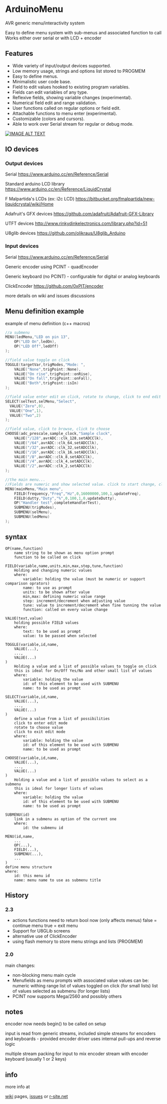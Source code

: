 ArduinoMenu
===========
AVR generic menu/interactivity system

Easy to define menu system with sub-menus and associated function to call
Works either over serial or with LCD + encoder

## Features

- Wide variety of input/output devices supported.
- Low memory usage, strings and options list stored to PROGMEM
- Easy to define menus.
- Minimalistic user code base.
- Field to edit values hooked to existing program variables.
- Fields can edit variables of any type.
- Reflexive fields, showing variable changes (experimental).
- Numerical field edit and range validation.
- User functions called on regular options or field edit.
- Attachable functions to menu enter (experimental).
- Customizable (colors and cursors).
- Able to work over Serial stream for regular or debug mode.

[![IMAGE ALT TEXT](https://img.youtube.com/vi/wHv5sU-HXVI/0.jpg)](https://youtu.be/wHv5sU-HXVI "Arduino menu 2.0")

## IO devices
### Output devices

Serial https://www.arduino.cc/en/Reference/Serial

Standard arduino LCD library  https://www.arduino.cc/en/Reference/LiquidCrystal

F Malpartida's LCDs (ex: i2c LCD)
https://bitbucket.org/fmalpartida/new-liquidcrystal/wiki/Home

Adafruit's GFX devices
https://github.com/adafruit/Adafruit-GFX-Library

UTFT devices
http://www.rinkydinkelectronics.com/library.php?id=51

U8glib devices
https://github.com/olikraus/U8glib_Arduino

### Input devices

Serial https://www.arduino.cc/en/Reference/Serial

Generic encoder using PCINT - quadEncoder

Generic keyboard (no PCINT) - configurable for digital or analog keyboards

ClickEncoder
https://github.com/0xPIT/encoder

more details on wiki and issues discussions

## Menu definition example
example of menu definition (c++ macros)

```c++
//a submenu
MENU(ledMenu,"LED on pin 13",
	OP("LED On",ledOn),
	OP("LED Off",ledOff)
);

//field value toggle on click
TOGGLE(targetVar,trigModes,"Mode: ",
	VALUE("None",trigPoint::None),
	VALUE("On rise",trigPoint::onRise),
	VALUE("On fall",trigPoint::onFall),
	VALUE("Both",trigPoint::isIn)
);

//field value enter edit on click, rotate to change, click to end edit
SELECT(selTest,selMenu,"Select",
  VALUE("Zero",0),
  VALUE("One",1),
  VALUE("Two",2)
);

//field value, click to browse, click to choose
CHOOSE(adc_prescale,sample_clock,"Sample clock",
	VALUE("/128",avrADC::clk_128,setADCClk),
	VALUE("/64",avrADC::clk_64,setADCClk),
	VALUE("/32",avrADC::clk_32,setADCClk),
	VALUE("/16",avrADC::clk_16,setADCClk),
	VALUE("/8",avrADC::clk_8,setADCClk),
	VALUE("/4",avrADC::clk_4,setADCClk),
	VALUE("/2",avrADC::clk_2,setADCClk)
);

//the main menu...
//Fields are numeric and show selected value. click to start change, click to fine tune, click to end
MENU(mainMenu,"Main menu",
	FIELD(frequency,"Freq","Hz",0,16000000,100,1,updateFreq),
	FIELD(dutty,"Duty","%",0,100,1,0,updateDutty),
	OP("Handler test",completeHandlerTest),
	SUBMENU(trigModes),
	SUBMENU(selMenu),
	SUBMENU(ledMenu)
);
```

## syntax

	OP(name,function)
		name string to be shown as menu option prompt
		function to be called on click

	FIELD(variable,name,units,min,max,step,tune,function)
		Holding and changing numeric values
		where:
			variable: holding the value (must be numeric or support comparison oprators)
			name: to use as prompt
			units: to be shown after value
			min,max: defining numeric value range
			step: increment/decrement when adjusting value
			tune: value to increment/decrement when fine tunning the value
			function: called on every value change

	VALUE(text,value)
		holding possible FIELD values
		where:
			text: to be used as prompt
			value: to be passed when selected

	TOGGLE(variable,id,name,
		VALUE(...),
		...,
		VALUE(...)
	)
		Holding a value and a list of possible values to toggle on click
		this is ideal for On/Off Yes/No and other small list of values
		where:
			variable: holding the value
			id: of this element to be used with SUBMENU
			name: to be used as prompt

	SELECT(variable,id,name,
		VALUE(...),
		...,
		VALUE(...)
	)
		define a value from a list of possibilities
		click to enter edit mode
		rotate to choose value
		click to exit edit mode
		where:
			variable: holding the value
			id: of this element to be used with SUBMENU
			name: to be used as prompt

	CHOOSE(variable,id,name,
		VALUE(...),
		...,
		VALUE(...)
	)
		Holding a value and a list of possible values to select as a submenu
		this is ideal for longer lists of values
		where:
			variable: holding the value
			id: of this element to be used with SUBMENU
			name: to be used as prompt

	SUBMENU(id)
		link in a submenu as option of the current one
		where:
			id: the submenu id

	MENU(id,name,
		...
		OP(...),
		FIELD(...),
		SUBMENU(...),
		...
	)
	define menu structure
	where:
		id: this menu id
		name: menu name to use as submenu title


## History

### 2.3

- actions functions need to return bool now (only affects menus)
   false = continue menu
   true = exit menu
- Support for U8GLib screens
- alternative use of ClickEncoder
- using flash memory to store menu strings and lists (PROGMEM)

### 2.0

main changes:
- non-blocking menu main cycle
- Menufields as menu prompts with associated value
  values can be:
    numeric withing range
    list of values toggled on click (for small lists)
    list of values selected as submenu (for longer lists)
- PCINT now supports Mega/2560 and possibly others

## notes

encoder now needs begin() to be called on setup

input is read from generic streams, included simple streams for encoders and keyboards
	- provided encoder driver uses internal pull-ups and reverse logic

multiple stream packing for input to mix encoder stream with encoder keyboard (usually 1 or 2 keys)

## info
more info at

[wiki](https://github.com/neu-rah/ArduinoMenu/wiki) pages, [issues](https://github.com/neu-rah/ArduinoMenu/issues?utf8=%E2%9C%93&q=) or [r-site.net](http://www.r-site.net/?lang=en&at=//op%5B@id=%273090%27%5D)
